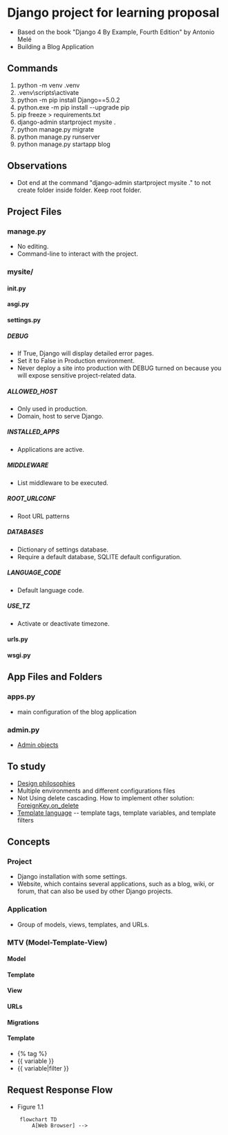 # Django project for learning proposal
- Based on the book "Django 4 By Example, Fourth Edition" by Antonio Melé
- Building a Blog Application

## Commands
1. python -m venv .venv
2. .venv\scripts\activate
3. python -m pip install Django==5.0.2
4. python.exe -m pip install --upgrade pip
5. pip freeze > requirements.txt
6. django-admin startproject mysite .
7. python manage.py migrate
8. python manage.py runserver
9. python manage.py startapp blog

## Observations
- Dot end at the command "django-admin startproject mysite ." to not create folder inside folder. Keep root folder. 

## Project Files
### manage.py
- No editing.
- Command-line to interact with the project.
### mysite/
#### __init__.py
#### asgi.py
#### settings.py
##### DEBUG
- If True, Django will display detailed error pages.
- Set it to False in Production environment.
- Never deploy a site into production with DEBUG turned on because you will expose sensitive project-related data.
##### ALLOWED_HOST
- Only used in production. 
- Domain, host to serve Django.
##### INSTALLED_APPS
- Applications are active.
##### MIDDLEWARE
- List middleware to be executed.
##### ROOT_URLCONF
- Root URL patterns
##### DATABASES
- Dictionary of settings database. 
- Require a default database, SQLITE default configuration.
##### LANGUAGE_CODE
- Default language code.
##### USE_TZ
- Activate or deactivate timezone.
#### urls.py
#### wsgi.py

## App Files and Folders
### apps.py
- main configuration of the blog application
### admin.py
- [Admin objects](https://docs.djangoproject.com/en/5.0/ref/contrib/admin/#modeladmin-objects)

## To study
- [Design philosophies](https://docs.djangoproject.com/en/5.0/misc/design-philosophies/)
- Multiple environments and different configurations files
- Not Using delete cascading. How to implement other solution: [ForeignKey.on_delete](https://docs.djangoproject.com/en/5.0/ref/models/fields/#django.db.models.ForeignKey.on_delete)
- [Template language](https://docs.djangoproject.com/en/5.0/ref/templates/language/)
--  template tags, template variables, and template filters



## Concepts
### Project
- Django installation with some settings.
- Website, which contains several applications, such as a blog, wiki, or forum, that can also be used by other Django projects.
### Application
- Group of models, views, templates, and URLs.
### MTV (Model-Template-View)
#### Model

#### Template
#### View
#### URLs
#### Migrations
#### Template
- {% tag %}
- {{ variable }}
- {{ variable|filter }}



## Request Response Flow 
- Figure 1.1 
```mermaid
    flowchart TD
        A[Web Browser] --> 
```
